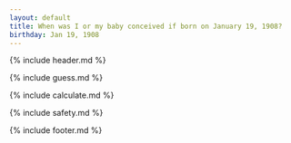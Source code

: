 ```yaml
---
layout: default
title: When was I or my baby conceived if born on January 19, 1908?
birthday: Jan 19, 1908
---
```


{% include header.md %}

{% include guess.md %}

{% include calculate.md %}

{% include safety.md %}

{% include footer.md %}



